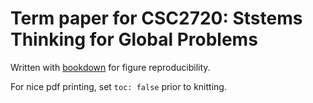 # Term paper for CSC2720: Ststems Thinking for Global Problems

Written with [bookdown](https://bookdown.org/) for figure reproducibility.

For nice pdf printing, set `toc: false` prior to knitting.
